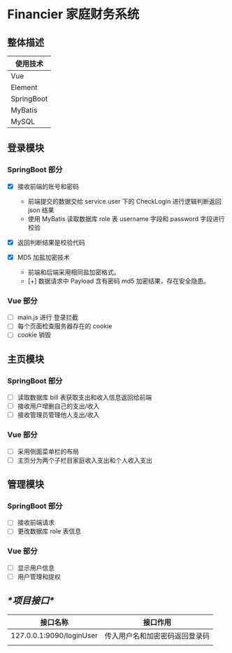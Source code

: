 # Financier 家庭财务系统
## 整体描述

| 使用技术   |
| ---------- |
| Vue        |
| Element    |
| SpringBoot |
| MyBatis    |
| MySQL      |

## 登录模块

### SpringBoot 部分

* [x] 接收前端的账号和密码 
  * 前端提交的数据交给 service.user 下的 CheckLogin 进行逻辑判断返回 json 结果
  * 使用 MyBatis 读取数据库 role 表 username 字段和 password 字段进行校验

* [x] 返回判断结果是校验代码

* [x] MD5 加盐加密技术

  * 前端和后端采用相同盐加密格式。
  * [+] 数据请求中 Payload 含有密码 md5 加密结果，存在安全隐患。

  

### Vue 部分

* [ ] main.js 进行 登录拦截
* [ ] 每个页面检查服务器存在的 cookie 
* [ ] cookie 销毁

## 主页模块

### SpringBoot 部分
* [ ] 读取数据库  bill 表获取支出和收入信息返回给前端
* [ ] 接收用户增删自己的支出/收入
* [ ] 接收管理员管理他人支出/收入 

### Vue 部分
* [ ] 采用侧面菜单栏的布局
* [ ] 主页分为两个子栏目家庭收入支出和个人收入支出

## 管理模块

### SpringBoot 部分
* [ ] 接收前端请求
* [ ] 更改数据库 role 表信息

### Vue 部分
* [ ] 显示用户信息
* [ ] 用户管理和提权

## ***\*项目接口\****

| 接口名称                 | 接口作用                       |
| ------------------------ | ------------------------------ |
| 127.0.0.1:9090/loginUser | 传入用户名和加密密码返回登录码 |
|                          |                                |
